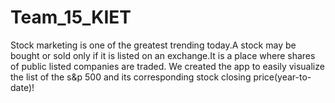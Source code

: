 # Team_15_KIET
Stock marketing is one of the greatest trending today.A stock may be bought or sold only if it is listed on an exchange.It is a place where shares of public listed companies are traded. We created the app to easily visualize the list of the s&amp;p 500 and its corresponding stock closing price(year-to-date)!
